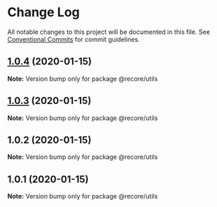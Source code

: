 # Change Log

All notable changes to this project will be documented in this file.
See [Conventional Commits](https://conventionalcommits.org) for commit guidelines.

## [1.0.4](https://github.com/recore/recore/compare/@recore/utils@1.0.3...@recore/utils@1.0.4) (2020-01-15)

**Note:** Version bump only for package @recore/utils





## [1.0.3](https://github.com/recore/recore/compare/@recore/utils@1.0.2...@recore/utils@1.0.3) (2020-01-15)

**Note:** Version bump only for package @recore/utils





## 1.0.2 (2020-01-15)

**Note:** Version bump only for package @recore/utils





## 1.0.1 (2020-01-15)

**Note:** Version bump only for package @recore/utils
